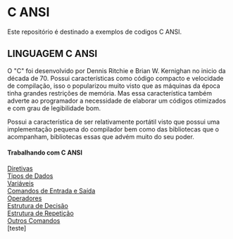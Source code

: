 # C ANSI
Este repositório é destinado a exemplos de codigos C ANSI.

## LINGUAGEM C ANSI

O "C" foi desenvolvido por Dennis Ritchie e Brian W. Kernighan no inicio da década de 70. Possui características como código compacto e velocidade de compilação, isso o popularizou muito visto que as máquinas da época tinha grandes restrições de memória. Mas essa característica também adverte ao programador a necessidade de elaborar um códigos otimizados e com grau de legibilidade bom.

Possui a característica de ser relativamente portátil visto que possui uma implementação pequena do compilador bem como das bibliotecas que o acompanham, bibliotecas essas que advém muito do seu poder.

#### Trabalhando com C ANSI
[Diretivas](Diretivas.md) <br>
[Tipos de Dados](tiposdedados.md)<br>
[Variáveis](variaveis.md)<br>
[Comandos de Entrada e Saída](ComandosEntradaSaida.md)<br>
[Operadores](Operadores.md) <br>
[Estrutura de Decisão](EstruturasDecisao.md) <br>
[Estrutura de Repetição](estruturaRepeticao.md) <br>
[Outros Comandos](OutrosComandos.md)<br>
[teste]


